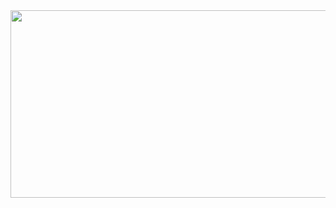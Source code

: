 
<img src="https://github.com/Innocentsax/CodeAlpha_tasks/blob/main/codeAlpha.jpeg" width="1000" height="300">

<!-- git init    
git add README.md
git commit -m "first commit"
git branch -M main
git remote add origin https://github.com/Innocentsax/CodeAlpha_Project_Name.git
git push -u origin main
-->
